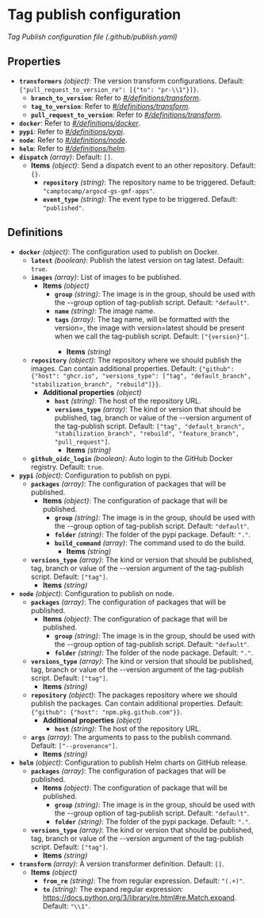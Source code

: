 # Tag publish configuration

_Tag Publish configuration file (.github/publish.yaml)_

## Properties

- **`transformers`** _(object)_: The version transform configurations. Default: `{"pull_request_to_version_re": [{"to": "pr-\\1"}]}`.
  - **`branch_to_version`**: Refer to _[#/definitions/transform](#definitions/transform)_.
  - **`tag_to_version`**: Refer to _[#/definitions/transform](#definitions/transform)_.
  - **`pull_request_to_version`**: Refer to _[#/definitions/transform](#definitions/transform)_.
- **`docker`**: Refer to _[#/definitions/docker](#definitions/docker)_.
- **`pypi`**: Refer to _[#/definitions/pypi](#definitions/pypi)_.
- **`node`**: Refer to _[#/definitions/node](#definitions/node)_.
- **`helm`**: Refer to _[#/definitions/helm](#definitions/helm)_.
- **`dispatch`** _(array)_: Default: `[]`.
  - **Items** _(object)_: Send a dispatch event to an other repository. Default: `{}`.
    - **`repository`** _(string)_: The repository name to be triggered. Default: `"camptocamp/argocd-gs-gmf-apps"`.
    - **`event_type`** _(string)_: The event type to be triggered. Default: `"published"`.

## Definitions

- <a id="definitions/docker"></a>**`docker`** _(object)_: The configuration used to publish on Docker.
  - **`latest`** _(boolean)_: Publish the latest version on tag latest. Default: `true`.
  - **`images`** _(array)_: List of images to be published.
    - **Items** _(object)_
      - **`group`** _(string)_: The image is in the group, should be used with the --group option of tag-publish script. Default: `"default"`.
      - **`name`** _(string)_: The image name.
      - **`tags`** _(array)_: The tag name, will be formatted with the version=<the version>, the image with version=latest should be present when we call the tag-publish script. Default: `["{version}"]`.
        - **Items** _(string)_
  - **`repository`** _(object)_: The repository where we should publish the images. Can contain additional properties. Default: `{"github": {"host": "ghcr.io", "versions_type": ["tag", "default_branch", "stabilization_branch", "rebuild"]}}`.
    - **Additional properties** _(object)_
      - **`host`** _(string)_: The host of the repository URL.
      - **`versions_type`** _(array)_: The kind or version that should be published, tag, branch or value of the --version argument of the tag-publish script. Default: `["tag", "default_branch", "stabilization_branch", "rebuild", "feature_branch", "pull_request"]`.
        - **Items** _(string)_
  - **`github_oidc_login`** _(boolean)_: Auto login to the GitHub Docker registry. Default: `true`.
- <a id="definitions/pypi"></a>**`pypi`** _(object)_: Configuration to publish on pypi.
  - **`packages`** _(array)_: The configuration of packages that will be published.
    - **Items** _(object)_: The configuration of package that will be published.
      - **`group`** _(string)_: The image is in the group, should be used with the --group option of tag-publish script. Default: `"default"`.
      - **`folder`** _(string)_: The folder of the pypi package. Default: `"."`.
      - **`build_command`** _(array)_: The command used to do the build.
        - **Items** _(string)_
  - **`versions_type`** _(array)_: The kind or version that should be published, tag, branch or value of the --version argument of the tag-publish script. Default: `["tag"]`.
    - **Items** _(string)_
- <a id="definitions/node"></a>**`node`** _(object)_: Configuration to publish on node.
  - **`packages`** _(array)_: The configuration of packages that will be published.
    - **Items** _(object)_: The configuration of package that will be published.
      - **`group`** _(string)_: The image is in the group, should be used with the --group option of tag-publish script. Default: `"default"`.
      - **`folder`** _(string)_: The folder of the node package. Default: `"."`.
  - **`versions_type`** _(array)_: The kind or version that should be published, tag, branch or value of the --version argument of the tag-publish script. Default: `["tag"]`.
    - **Items** _(string)_
  - **`repository`** _(object)_: The packages repository where we should publish the packages. Can contain additional properties. Default: `{"github": {"host": "npm.pkg.github.com"}}`.
    - **Additional properties** _(object)_
      - **`host`** _(string)_: The host of the repository URL.
  - **`args`** _(array)_: The arguments to pass to the publish command. Default: `["--provenance"]`.
    - **Items** _(string)_
- <a id="definitions/helm"></a>**`helm`** _(object)_: Configuration to publish Helm charts on GitHub release.
  - **`packages`** _(array)_: The configuration of packages that will be published.
    - **Items** _(object)_: The configuration of package that will be published.
      - **`group`** _(string)_: The image is in the group, should be used with the --group option of tag-publish script. Default: `"default"`.
      - **`folder`** _(string)_: The folder of the pypi package. Default: `"."`.
  - **`versions_type`** _(array)_: The kind or version that should be published, tag, branch or value of the --version argument of the tag-publish script. Default: `["tag"]`.
    - **Items** _(string)_
- <a id="definitions/transform"></a>**`transform`** _(array)_: A version transformer definition. Default: `[]`.
  - **Items** _(object)_
    - **`from_re`** _(string)_: The from regular expression. Default: `"(.+)"`.
    - **`to`** _(string)_: The expand regular expression: https://docs.python.org/3/library/re.html#re.Match.expand. Default: `"\\1"`.
